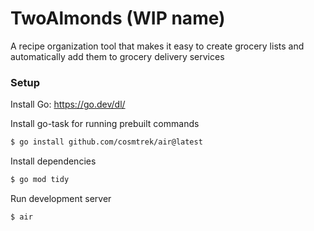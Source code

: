 # TwoAlmonds (WIP name)

A recipe organization tool that makes it easy to create grocery lists and automatically add them to grocery delivery services

### Setup

Install Go: https://go.dev/dl/

Install go-task for running prebuilt commands

```bash
$ go install github.com/cosmtrek/air@latest
```

Install dependencies

```bash
$ go mod tidy
```

Run development server

```bash
$ air
```
